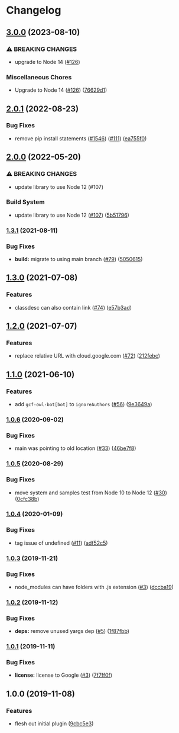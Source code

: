 # Changelog

## [3.0.0](https://github.com/googleapis/jsdoc-region-tag/compare/v2.0.1...v3.0.0) (2023-08-10)


### ⚠ BREAKING CHANGES

* upgrade to Node 14 ([#126](https://github.com/googleapis/jsdoc-region-tag/issues/126))

### Miscellaneous Chores

* Upgrade to Node 14 ([#126](https://github.com/googleapis/jsdoc-region-tag/issues/126)) ([76629d1](https://github.com/googleapis/jsdoc-region-tag/commit/76629d1cb4bd93ee3177edb6e54ce7f3e935787d))

## [2.0.1](https://github.com/googleapis/jsdoc-region-tag/compare/v2.0.0...v2.0.1) (2022-08-23)


### Bug Fixes

* remove pip install statements ([#1546](https://github.com/googleapis/jsdoc-region-tag/issues/1546)) ([#111](https://github.com/googleapis/jsdoc-region-tag/issues/111)) ([ea755f0](https://github.com/googleapis/jsdoc-region-tag/commit/ea755f06395ff3d85845afaa9d1e9b6a8ff86a91))

## [2.0.0](https://github.com/googleapis/jsdoc-region-tag/compare/v1.3.1...v2.0.0) (2022-05-20)


### ⚠ BREAKING CHANGES

* update library to use Node 12 (#107)

### Build System

* update library to use Node 12 ([#107](https://github.com/googleapis/jsdoc-region-tag/issues/107)) ([5b51796](https://github.com/googleapis/jsdoc-region-tag/commit/5b51796771984cf8b978990025f14faa03c19923))

### [1.3.1](https://www.github.com/googleapis/jsdoc-region-tag/compare/v1.3.0...v1.3.1) (2021-08-11)


### Bug Fixes

* **build:** migrate to using main branch ([#79](https://www.github.com/googleapis/jsdoc-region-tag/issues/79)) ([5050615](https://www.github.com/googleapis/jsdoc-region-tag/commit/50506150b7758592df5e389c6a5c3d82b3b20881))

## [1.3.0](https://www.github.com/googleapis/jsdoc-region-tag/compare/v1.2.0...v1.3.0) (2021-07-08)


### Features

* classdesc can also contain link ([#74](https://www.github.com/googleapis/jsdoc-region-tag/issues/74)) ([e57b3ad](https://www.github.com/googleapis/jsdoc-region-tag/commit/e57b3add05abf0c427c4044d507ca600ef58c102))

## [1.2.0](https://www.github.com/googleapis/jsdoc-region-tag/compare/v1.1.0...v1.2.0) (2021-07-07)


### Features

* replace relative URL with cloud.google.com ([#72](https://www.github.com/googleapis/jsdoc-region-tag/issues/72)) ([212febc](https://www.github.com/googleapis/jsdoc-region-tag/commit/212febc933c246a5e31675e128ad65c45d300cac))

## [1.1.0](https://www.github.com/googleapis/jsdoc-region-tag/compare/v1.0.6...v1.1.0) (2021-06-10)


### Features

* add `gcf-owl-bot[bot]` to `ignoreAuthors` ([#56](https://www.github.com/googleapis/jsdoc-region-tag/issues/56)) ([9e3649a](https://www.github.com/googleapis/jsdoc-region-tag/commit/9e3649a3c1778f65115993048d8eca80e5958df8))

### [1.0.6](https://www.github.com/googleapis/jsdoc-region-tag/compare/v1.0.5...v1.0.6) (2020-09-02)


### Bug Fixes

* main was pointing to old location ([#33](https://www.github.com/googleapis/jsdoc-region-tag/issues/33)) ([46be7f8](https://www.github.com/googleapis/jsdoc-region-tag/commit/46be7f83d75506529e46fef4e1bfd5d585b2bc5c))

### [1.0.5](https://www.github.com/googleapis/jsdoc-region-tag/compare/v1.0.4...v1.0.5) (2020-08-29)


### Bug Fixes

* move system and samples test from Node 10 to Node 12 ([#30](https://www.github.com/googleapis/jsdoc-region-tag/issues/30)) ([0cfc38b](https://www.github.com/googleapis/jsdoc-region-tag/commit/0cfc38b339c130389a0eb6927e4a8dd4db5c39e2))

### [1.0.4](https://www.github.com/googleapis/jsdoc-region-tag/compare/v1.0.3...v1.0.4) (2020-01-09)


### Bug Fixes

* tag issue of undefined ([#11](https://www.github.com/googleapis/jsdoc-region-tag/issues/11)) ([adf52c5](https://www.github.com/googleapis/jsdoc-region-tag/commit/adf52c5dc7f8531fc951f9cf80283d17c3dead37))

### [1.0.3](https://www.github.com/googleapis/jsdoc-region-tag/compare/v1.0.2...v1.0.3) (2019-11-21)


### Bug Fixes

* node_modules can have folders with .js extension ([#3](https://www.github.com/googleapis/jsdoc-region-tag/issues/3)) ([dccba19](https://www.github.com/googleapis/jsdoc-region-tag/commit/dccba19cf52290f84a559b19f4691e109fb7f031))

### [1.0.2](https://www.github.com/bcoe/jsdoc-region-tag/compare/v1.0.1...v1.0.2) (2019-11-12)


### Bug Fixes

* **deps:** remove unused yargs dep ([#5](https://www.github.com/bcoe/jsdoc-region-tag/issues/5)) ([1f87fbb](https://www.github.com/bcoe/jsdoc-region-tag/commit/1f87fbb70103a9589c8740db7bbd12f2989169bf))

### [1.0.1](https://www.github.com/bcoe/jsdoc-region-tag/compare/v1.0.0...v1.0.1) (2019-11-11)


### Bug Fixes

* **license:** license to Google ([#3](https://www.github.com/bcoe/jsdoc-region-tag/issues/3)) ([7f7ff0f](https://www.github.com/bcoe/jsdoc-region-tag/commit/7f7ff0f550f35af2cbcd1cc4e7ccb852de2ff01e))

## 1.0.0 (2019-11-08)


### Features

* flesh out initial plugin ([9cbc5e3](https://www.github.com/bcoe/jsdoc-region-tag/commit/9cbc5e3436b9164cb873c700a1e281795a0af327))
